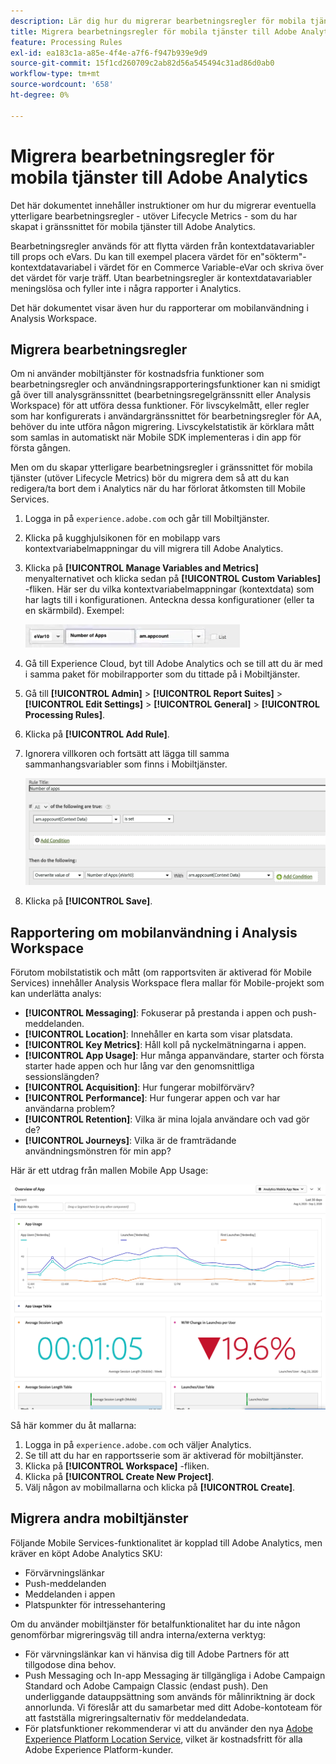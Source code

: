 ```yaml
---
description: Lär dig hur du migrerar bearbetningsregler för mobila tjänster till Adobe Analytics
title: Migrera bearbetningsregler för mobila tjänster till Adobe Analytics
feature: Processing Rules
exl-id: ea183c1a-a85e-4f4e-a7f6-f947b939e9d9
source-git-commit: 15f1cd260709c2ab82d56a545494c31ad86d0ab0
workflow-type: tm+mt
source-wordcount: '658'
ht-degree: 0%

---
```


# Migrera bearbetningsregler för mobila tjänster till Adobe Analytics

Det här dokumentet innehåller instruktioner om hur du migrerar eventuella ytterligare bearbetningsregler - utöver Lifecycle Metrics - som du har skapat i gränssnittet för mobila tjänster till Adobe Analytics.

Bearbetningsregler används för att flytta värden från kontextdatavariabler till props och eVars. Du kan till exempel placera värdet för en&quot;sökterm&quot;-kontextdatavariabel i värdet för en Commerce Variable-eVar och skriva över det värdet för varje träff. Utan bearbetningsregler är kontextdatavariabler meningslösa och fyller inte i några rapporter i Analytics.

Det här dokumentet visar även hur du rapporterar om mobilanvändning i Analysis Workspace.

## Migrera bearbetningsregler

Om ni använder mobiltjänster för kostnadsfria funktioner som bearbetningsregler och användningsrapporteringsfunktioner kan ni smidigt gå över till analysgränssnittet (bearbetningsregelgränssnitt eller Analysis Workspace) för att utföra dessa funktioner. För livscykelmått, eller regler som har konfigurerats i användargränssnittet för bearbetningsregler för AA, behöver du inte utföra någon migrering. Livscykelstatistik är körklara mått som samlas in automatiskt när Mobile SDK implementeras i din app för första gången.

Men om du skapar ytterligare bearbetningsregler i gränssnittet för mobila tjänster (utöver Lifecycle Metrics) bör du migrera dem så att du kan redigera/ta bort dem i Analytics när du har förlorat åtkomsten till Mobile Services.

1. Logga in på `experience.adobe.com` och går till Mobiltjänster.
1. Klicka på kugghjulsikonen för en mobilapp vars kontextvariabelmappningar du vill migrera till Adobe Analytics.
1. Klicka på **[!UICONTROL Manage Variables and Metrics]** menyalternativet och klicka sedan på **[!UICONTROL Custom Variables]** -fliken. Här ser du vilka kontextvariabelmappningar (kontextdata) som har lagts till i konfigurationen. Anteckna dessa konfigurationer (eller ta en skärmbild). Exempel:

   ![Kontextvariabel](assets/context-var.png)

1. Gå till Experience Cloud, byt till Adobe Analytics och se till att du är med i samma paket för mobilrapporter som du tittade på i Mobiltjänster.
1. Gå till **[!UICONTROL Admin]** > **[!UICONTROL Report Suites]** > **[!UICONTROL Edit Settings]** > **[!UICONTROL General]** > **[!UICONTROL Processing Rules]**.
1. Klicka på **[!UICONTROL Add Rule]**.
1. Ignorera villkoren och fortsätt att lägga till samma sammanhangsvariabler som finns i Mobiltjänster.

   ![Bearbetar regel](assets/proc-rule.png)

1. Klicka på **[!UICONTROL Save]**.

## Rapportering om mobilanvändning i Analysis Workspace

Förutom mobilstatistik och mått (om rapportsviten är aktiverad för Mobile Services) innehåller Analysis Workspace flera mallar för Mobile-projekt som kan underlätta analys:

* **[!UICONTROL Messaging]**: Fokuserar på prestanda i appen och push-meddelanden.
* **[!UICONTROL Location]**: Innehåller en karta som visar platsdata.
* **[!UICONTROL Key Metrics]**: Håll koll på nyckelmätningarna i appen.
* **[!UICONTROL App Usage]**: Hur många appanvändare, starter och första starter hade appen och hur lång var den genomsnittliga sessionslängden?
* **[!UICONTROL Acquisition]**: Hur fungerar mobilförvärv?
* **[!UICONTROL Performance]**: Hur fungerar appen och var har användarna problem?
* **[!UICONTROL Retention]**: Vilka är mina lojala användare och vad gör de?
* **[!UICONTROL Journeys]**: Vilka är de framträdande användningsmönstren för min app?

Här är ett utdrag från mallen Mobile App Usage:

![Användning av mobilappar](assets/mobile-app-usage.png)

Så här kommer du åt mallarna:

1. Logga in på `experience.adobe.com` och väljer Analytics.
1. Se till att du har en rapportsserie som är aktiverad för mobiltjänster.
1. Klicka på **[!UICONTROL Workspace]** -fliken.
1. Klicka på **[!UICONTROL Create New Project]**.
1. Välj någon av mobilmallarna och klicka på **[!UICONTROL Create]**.

## Migrera andra mobiltjänster

Följande Mobile Services-funktionalitet är kopplad till Adobe Analytics, men kräver en köpt Adobe Analytics SKU:

* Förvärvningslänkar
* Push-meddelanden
* Meddelanden i appen
* Platspunkter för intressehantering

Om du använder mobiltjänster för betalfunktionalitet har du inte någon genomförbar migreringsväg till andra interna/externa verktyg:

* För värvningslänkar kan vi hänvisa dig till Adobe Partners för att tillgodose dina behov.
* Push Messaging och In-app Messaging är tillgängliga i Adobe Campaign Standard och Adobe Campaign Classic (endast push). Den underliggande datauppsättning som används för målinriktning är dock annorlunda. Vi föreslår att du samarbetar med ditt Adobe-kontoteam för att fastställa migreringsalternativ för meddelandedata.
* För platsfunktioner rekommenderar vi att du använder den nya [Adobe Experience Platform Location Service](https://www.adobe.com/experience-platform/location-service.html), vilket är kostnadsfritt för alla Adobe Experience Platform-kunder.
